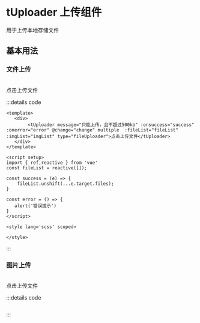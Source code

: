 # tUploader 上传组件
用于上传本地存储文件

## 基本用法
### 文件上传
<br>
<tUploader message="只能上传，且不超过500kb" :onsuccess="success" :onerror="error" @change="change" multiple  :fileList="fileList" :imgList="imgList" type="fileUploader">点击上传文件</tUploader>

:::details code 
```vue
<template>
   <div>
        <tUploader message="只能上传，且不超过500kb" :onsuccess="success" :onerror="error" @change="change" multiple  :fileList="fileList" :imgList="imgList" type="fileUploader">点击上传文件</tUploader>
   </div>
</template>

<script setup>
import { ref,reactive } from 'vue'
const fileList = reactive([]);

const success = (e) => {
    fileList.unshift(...e.target.files);
}

const error = () => {
   alert('错误提示')
}
</script>

<style lang='scss' scoped>

</style>
```
:::

### 图片上传
<br>
<tUploader message="只能上传jpg/png文件，且不超过500kb" :onsuccess="success" :onerror="error" @change="change" multiple  :fileList="fileList" :imgList="imgList">点击上传文件</tUploader>

:::details code
```vue
```
:::

<script setup>
import { ref,reactive } from 'vue'

const val = ref("");

const open = () => {
   const one = document.querySelector("#one");
   if(one.style.display == "none") {
      one.style="display: block";
   }else {
      one.style="display: none";
   }
}
const fileList = reactive([]);
const imgList = reactive([]);

const success = (e) => {
    fileList.unshift(...e.target.files);
}

const error = () => {
   alert('错误提示')
}

const change = (files) => {
   console.log(files);
}
</script>